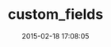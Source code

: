 ---
layout: post
title:  "custom_fields"
repo:   "locomotivecms/custom_fields"
date:   2015-02-18 17:08:05
gemurl: http://github.com/locomotivecms/custom_fields
---
